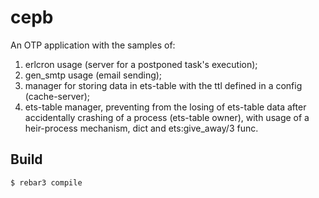 cepb
=====

An OTP application with the samples of:
1) erlcron usage (server for a postponed task's execution);
2) gen_smtp usage (email sending);
3) manager for storing data in ets-table with the ttl defined in a config (cache-server);
4) ets-table manager, preventing from the losing of ets-table data after accidentally crashing of a process (ets-table owner), with usage of a heir-process mechanism, dict and ets:give_away/3 func.  

Build
-----

    $ rebar3 compile
